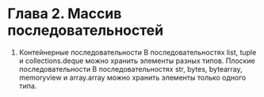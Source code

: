 # Глава 2. Массив последовательностей

1. Контейнерные последовательности
 В последовательностях list, tuple и collections.deque можно хранить элементы разных типов.
Плоские последовательности
 В последовательностях str, bytes, bytearray, memoryview и array.array можно хранить элементы только одного типа.
